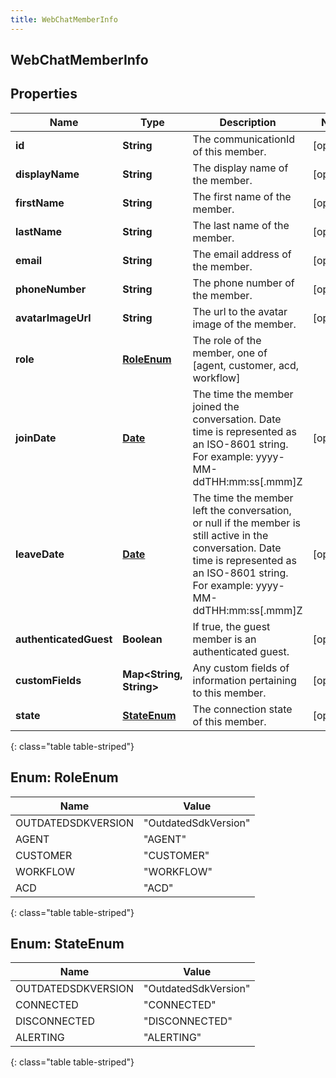 ```yaml
---
title: WebChatMemberInfo
---
```


## WebChatMemberInfo

## Properties

| Name                   | Type                                               | Description                                                                                                                                                                                   | Notes      |
| ---------------------- | -------------------------------------------------- | --------------------------------------------------------------------------------------------------------------------------------------------------------------------------------------------- | ---------- |
| **id**                 | <!----><!---->**String**<!---->                    | The communicationId of this member.                                                                                                                                                           | [optional] |
| **displayName**        | <!----><!---->**String**<!---->                    | The display name of the member.                                                                                                                                                               | [optional] |
| **firstName**          | <!----><!---->**String**<!---->                    | The first name of the member.                                                                                                                                                                 | [optional] |
| **lastName**           | <!----><!---->**String**<!---->                    | The last name of the member.                                                                                                                                                                  | [optional] |
| **email**              | <!----><!---->**String**<!---->                    | The email address of the member.                                                                                                                                                              | [optional] |
| **phoneNumber**        | <!----><!---->**String**<!---->                    | The phone number of the member.                                                                                                                                                               | [optional] |
| **avatarImageUrl**     | <!----><!---->**String**<!---->                    | The url to the avatar image of the member.                                                                                                                                                    | [optional] |
| **role**               | [**RoleEnum**](#RoleEnum)<!---->                   | The role of the member, one of [agent, customer, acd, workflow]                                                                                                                               |            |
| **joinDate**           | <!----><!---->[**Date**](Date.md)<!---->           | The time the member joined the conversation. Date time is represented as an ISO-8601 string. For example: yyyy-MM-ddTHH:mm:ss[.mmm]Z                                                          | [optional] |
| **leaveDate**          | <!----><!---->[**Date**](Date.md)<!---->           | The time the member left the conversation, or null if the member is still active in the conversation. Date time is represented as an ISO-8601 string. For example: yyyy-MM-ddTHH:mm:ss[.mmm]Z | [optional] |
| **authenticatedGuest** | <!----><!---->**Boolean**<!---->                   | If true, the guest member is an authenticated guest.                                                                                                                                          | [optional] |
| **customFields**       | <!----><!---->**Map&lt;String, String&gt;**<!----> | Any custom fields of information pertaining to this member.                                                                                                                                   | [optional] |
| **state**              | [**StateEnum**](#StateEnum)<!---->                 | The connection state of this member.                                                                                                                                                          | [optional] |

{: class="table table-striped"}

<a name="RoleEnum"></a>

## Enum: RoleEnum

| Name               | Value                          |
| ------------------ | ------------------------------ |
| OUTDATEDSDKVERSION | &quot;OutdatedSdkVersion&quot; |
| AGENT              | &quot;AGENT&quot;              |
| CUSTOMER           | &quot;CUSTOMER&quot;           |
| WORKFLOW           | &quot;WORKFLOW&quot;           |
| ACD                | &quot;ACD&quot;                |

{: class="table table-striped"}

<a name="StateEnum"></a>

## Enum: StateEnum

| Name               | Value                          |
| ------------------ | ------------------------------ |
| OUTDATEDSDKVERSION | &quot;OutdatedSdkVersion&quot; |
| CONNECTED          | &quot;CONNECTED&quot;          |
| DISCONNECTED       | &quot;DISCONNECTED&quot;       |
| ALERTING           | &quot;ALERTING&quot;           |

{: class="table table-striped"}
